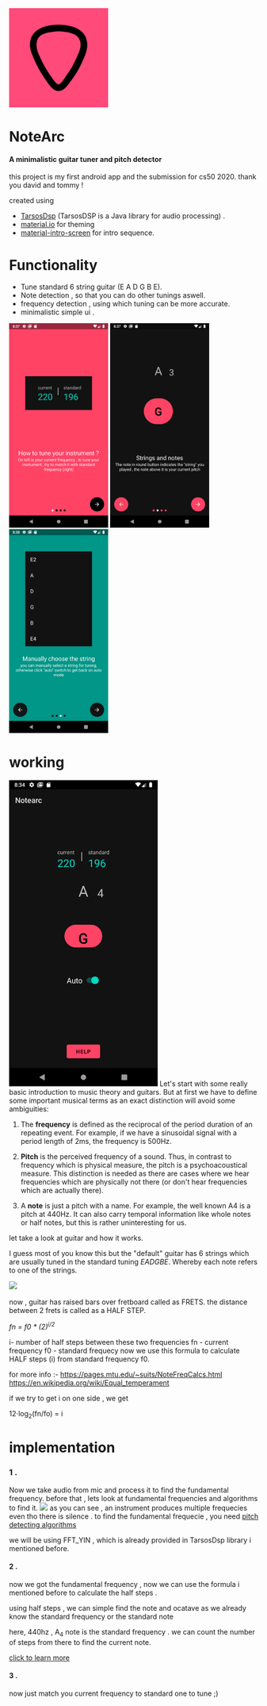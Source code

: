 <img src="/app/src/main/ic_launcher-playstore.png" alt="logo" width="200"/>

# NoteArc
#### A minimalistic guitar tuner and pitch detector


this project is my first android app and the submission for cs50 2020.
thank you david and tommy !

created using 
 - [TarsosDsp](https://github.com/JorenSix/TarsosDSP) (TarsosDSP is a Java library for audio processing)  .
 - [material.io](material.io) for theming 
 - [material-intro-screen](https://github.com/TangoAgency/material-intro-screen) for intro sequence.
# Functionality
 - Tune standard 6 string guitar (E A D G B E).
 - Note detection , so that you can do other tunings aswell.
 - frequency detection , using which tuning can be more accurate.
 - minimalistic simple ui . 
 
 <img src="1.png" alt="1" width="200"/>  <img src="2.png" alt="2" width="200"/>  <img src="3.png" alt="3" width="200"/>
# working
 <img src="home.png" alt="1" width="300"/>  
Let's start with some really basic introduction to music theory and guitars. But at first we have to define some important musical terms as an exact distinction will avoid some ambiguities:

1. The  **frequency**  is defined as the reciprocal of the period duration of an repeating event. For example, if we have a sinusoidal signal with a period length of 2ms, the frequency is 500Hz.


2. **Pitch**  is the perceived frequency of a sound. Thus, in contrast to frequency which is physical measure, the pitch is a psychoacoustical measure. This distinction is needed as there are cases where we hear frequencies which are physically not there (or don't hear frequencies which are actually there).

3.  A  **note**  is just a pitch with a name. For example, the well known A4  is a pitch at 440Hz. It can also carry temporal information like whole notes or half notes, but this is rather uninteresting for us.


let take a look at guitar and how it works.

I guess most of you know this but the "default" guitar has 6 strings which are usually tuned in the standard tuning _EADGBE_. Whereby each note refers to one of the strings.

![](https://www.chciken.com/assets/guitar_tuner/guitar_tuning.svg)

now , guitar has raised bars over fretboard called as FRETS.
the distance between 2 frets is called as a HALF STEP.

_fn  = f0  * (2)<sup>i/2</sup>_

i- number of half steps between these two frequencies
fn - current frequency
f0 - standard frequecy
now we use this formula to calculate HALF steps (i) from standard frequency f0.

for more info :-
https://pages.mtu.edu/~suits/NoteFreqCalcs.html
https://en.wikipedia.org/wiki/Equal_temperament  


if we try to get i on one side , we get 

12⋅log<sub>2</sub>(fn/fo) = i

# implementation 
### 1 . 
Now we take audio from mic and process it to find the fundamental frequency.
before that , lets look at fundamental frequencies and algorithms to find it.
![](https://www.chciken.com/assets/guitar_tuner/example1_dft.svg)
as you can see , an instrument produces multiple frequecies even tho there is silence .
to find the fundamental frequecie , you need [pitch detecting algorithms](https://en.wikipedia.org/wiki/Pitch_detection_algorithm#:~:text=A%20pitch%20detection%20algorithm%20(PDA,the%20frequency%20domain%2C%20or%20both.) )

we will be using FFT_YIN , which is already provided in TarsosDsp library i mentioned before.


#### 2 . 
now we got the fundamental frequency , now we can use the formula i mentioned before to calculate the half steps .

using half steps , we can simple find the note and ocatave as we already know the standard frequency or the standard note

here, 440hz  , A<sub>4</sub> note is the standard frequency . we can count the number of steps from there to find the current note.

[click to learn more](https://www.justinguitar.com/guitar-lessons/the-note-circle-mt-101)

#### 3 .
now just match you current frequency to standard one to tune ;)
